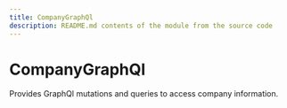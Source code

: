 ```yaml
---
title: CompanyGraphQl
description: README.md contents of the module from the source code
---
```


# CompanyGraphQl

Provides GraphQl mutations and queries to access company information.

